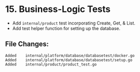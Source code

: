 # 15. Business-Logic Tests

- Add `internal/product` test incorporating Create, Get, & List.
- Add test helper function for setting up the database.


## File Changes:

```
Added    internal/platform/database/databasetest/docker.go
Added    internal/platform/database/databasetest/setup.go
Added    internal/product/product_test.go
```